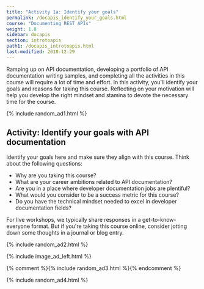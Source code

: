 ```yaml
---
title: "Activity 1a: Identify your goals"
permalink: /docapis_identify_your_goals.html
course: "Documenting REST APIs"
weight: 1.8
sidebar: docapis
section: introtoapis
path1: /docapis_introtoapis.html
last-modified: 2018-12-29
---
```


Ramping up on API documentation, developing a portfolio of API documentation writing samples, and completing all the activities in this course will require a lot of time and effort. In this activity, you'll identify your goals and reasons for taking this course. Reflecting on your motivation will help you develop the right mindset and stamina to devote the necessary time for the course.

{% include random_ad1.html %}


## <i class="fa fa-user-circle"></i> Activity: Identify your goals with API documentation


Identify your goals here and make sure they align with this course. Think about the following questions:

*  Why are you taking this course?
*  What are your career ambitions related to API documentation?
*  Are you in a place where developer documentation jobs are plentiful?
*  What would you consider to be a success metric for this course?
*  Do you have the technical mindset needed to excel in developer documentation fields?

For live workshops, we typically share responses in a get-to-know-everyone format. But if you're taking this course online, consider jotting down some thoughts in a journal or blog entry.

{% include random_ad2.html %}

{% include image_ad_left.html %}

{% comment %}{% include random_ad3.html %}{% endcomment %}

{% include random_ad4.html %}
